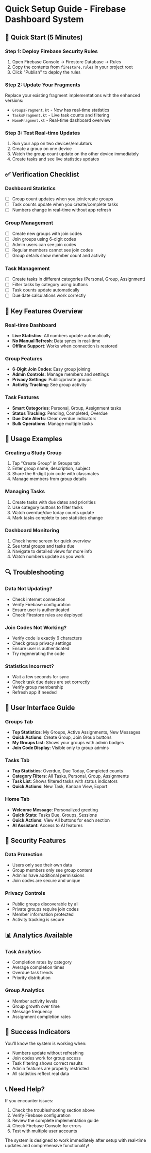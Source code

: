 # Quick Setup Guide - Firebase Dashboard System

## 🚀 Quick Start (5 Minutes)

### Step 1: Deploy Firebase Security Rules
1. Open Firebase Console → Firestore Database → Rules
2. Copy the contents from `firestore.rules` in your project root
3. Click "Publish" to deploy the rules

### Step 2: Update Your Fragments
Replace your existing fragment implementations with the enhanced versions:
- `GroupsFragment.kt` - Now has real-time statistics
- `TasksFragment.kt` - Live task counts and filtering
- `HomeFragment.kt` - Real-time dashboard overview

### Step 3: Test Real-time Updates
1. Run your app on two devices/emulators
2. Create a group on one device
3. Watch the group count update on the other device immediately
4. Create tasks and see live statistics updates

## ✅ Verification Checklist

### Dashboard Statistics
- [ ] Group count updates when you join/create groups
- [ ] Task counts update when you create/complete tasks
- [ ] Numbers change in real-time without app refresh

### Group Management
- [ ] Create new groups with join codes
- [ ] Join groups using 6-digit codes
- [ ] Admin users can see join codes
- [ ] Regular members cannot see join codes
- [ ] Group details show member count and activity

### Task Management
- [ ] Create tasks in different categories (Personal, Group, Assignment)
- [ ] Filter tasks by category using buttons
- [ ] Task counts update automatically
- [ ] Due date calculations work correctly

## 🔧 Key Features Overview

### Real-time Dashboard
- **Live Statistics**: All numbers update automatically
- **No Manual Refresh**: Data syncs in real-time
- **Offline Support**: Works when connection is restored

### Group Features
- **6-Digit Join Codes**: Easy group joining
- **Admin Controls**: Manage members and settings
- **Privacy Settings**: Public/private groups
- **Activity Tracking**: See group activity

### Task Features
- **Smart Categories**: Personal, Group, Assignment tasks
- **Status Tracking**: Pending, Completed, Overdue
- **Due Date Alerts**: Clear overdue indicators
- **Bulk Operations**: Manage multiple tasks

## 🎯 Usage Examples

### Creating a Study Group
1. Tap "Create Group" in Groups tab
2. Enter group name, description, subject
3. Share the 6-digit join code with classmates
4. Manage members from group details

### Managing Tasks
1. Create tasks with due dates and priorities
2. Use category buttons to filter tasks
3. Watch overdue/due today counts update
4. Mark tasks complete to see statistics change

### Dashboard Monitoring
1. Check home screen for quick overview
2. See total groups and tasks due
3. Navigate to detailed views for more info
4. Watch numbers update as you work

## 🔍 Troubleshooting

### Data Not Updating?
- Check internet connection
- Verify Firebase configuration
- Ensure user is authenticated
- Check Firestore rules are deployed

### Join Codes Not Working?
- Verify code is exactly 6 characters
- Check group privacy settings
- Ensure user is authenticated
- Try regenerating the code

### Statistics Incorrect?
- Wait a few seconds for sync
- Check task due dates are set correctly
- Verify group membership
- Refresh app if needed

## 📱 User Interface Guide

### Groups Tab
- **Top Statistics**: My Groups, Active Assignments, New Messages
- **Quick Actions**: Create Group, Join Group buttons
- **My Groups List**: Shows your groups with admin badges
- **Join Code Display**: Visible only to group admins

### Tasks Tab
- **Top Statistics**: Overdue, Due Today, Completed counts
- **Category Filters**: All Tasks, Personal, Group, Assignments
- **Task List**: Shows filtered tasks with status indicators
- **Quick Actions**: New Task, Kanban View, Export

### Home Tab
- **Welcome Message**: Personalized greeting
- **Quick Stats**: Tasks Due, Groups, Sessions
- **Quick Actions**: View All buttons for each section
- **AI Assistant**: Access to AI features

## 🔐 Security Features

### Data Protection
- Users only see their own data
- Group members only see group content
- Admins have additional permissions
- Join codes are secure and unique

### Privacy Controls
- Public groups discoverable by all
- Private groups require join codes
- Member information protected
- Activity tracking is secure

## 📊 Analytics Available

### Task Analytics
- Completion rates by category
- Average completion times
- Overdue task trends
- Priority distribution

### Group Analytics
- Member activity levels
- Group growth over time
- Message frequency
- Assignment completion rates

## 🎉 Success Indicators

You'll know the system is working when:
- Numbers update without refreshing
- Join codes work for group access
- Task filtering shows correct results
- Admin features are properly restricted
- All statistics reflect real data

## 📞 Need Help?

If you encounter issues:
1. Check the troubleshooting section above
2. Verify Firebase configuration
3. Review the complete implementation guide
4. Check Firebase Console for errors
5. Test with multiple user accounts

The system is designed to work immediately after setup with real-time updates and comprehensive functionality!